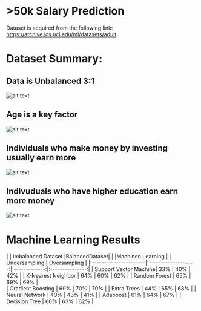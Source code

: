 # >50k Salary Prediction
Dataset is acquired from the following link: https://archive.ics.uci.edu/ml/datasets/adult

# Dataset Summary:
## Data is Unbalanced 3:1
![alt text](https://github.com/nickbiso/50k-Salary-Prediction/blob/master/plots/unbalanced.png)

## Age is a key factor
![alt text](https://github.com/nickbiso/50k-Salary-Prediction/blob/master/plots/age.png)

## Individuals who make money by investing usually earn more  
![alt text](https://github.com/nickbiso/50k-Salary-Prediction/blob/master/plots/capitalgains.png)

## Indivuduals who have higher education earn more money
![alt text](https://github.com/nickbiso/50k-Salary-Prediction/blob/master/plots/education.png)

# Machine Learning Results


|	                      |	Imbalanced Dataset	|BalancedDataset|                 |
|Machinen Learning      |		                  |	Undersampling	|	 Oversampling	  |
|:----------------------|:-------------------:|:-------------:|:---------------:|
|	Support Vector Machine|	33%	                |	40%	          |	42%	            |
|	K-Nearest Neighbor	  |	64%	                |	60%	          |	62%	            |
|	Random Forest	        |	65%	                |	69%	          |	69%	            |           
|	Gradient Boosting	    |	69%	                |	70%	          |	70%	            |
|	Extra Trees	          |	44%               	|	65%	          |	68%	            |
|	Neural Network	      |	40%	                |	43%	          |	41%	            |
|	Adaboost	            |	61%               	|	64%	          |	67%	            |
|	Decision Tree	        |	60%	                |	63%         	|	62%	            |

